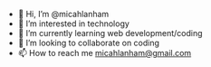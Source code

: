 - 👋 Hi, I’m @micahlanham
- 👀 I’m interested in technology
- 🌱 I’m currently learning web development/coding
- 💞️ I’m looking to collaborate on coding
- 📫 How to reach me micahlanham@gmail.com

<!---
micahlanham/micahlanham is a ✨ special ✨ repository because its `README.md` (this file) appears on your GitHub profile.
You can click the Preview link to take a look at your changes.
--->
